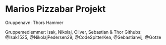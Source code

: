  # Marios Pizzabar Projekt
 
Gruppenavn: Thors Hammer

Gruppemedlemmer: Isak, Nikolaj, Oliver, Sebastian & Thor
Githubs: @Isak1525, @NikolajPedersen29, @CodeSpitterKea, @Sebastianvij, @Gotze 

